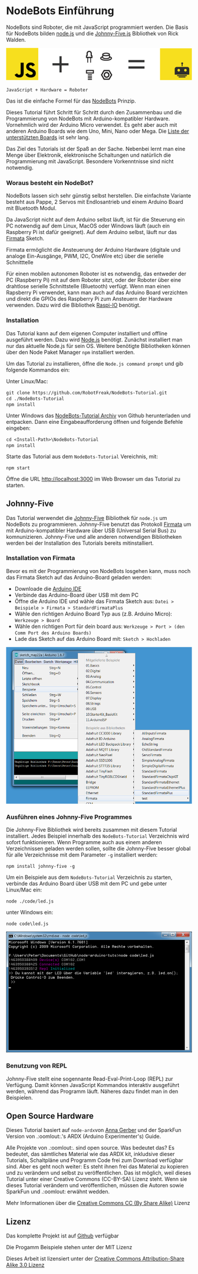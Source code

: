 # NodeBots Einführung

NodeBots sind Roboter, die mit JavaScript programmiert werden.  Die Basis für NodeBots bilden [node.js](http://nodejs.org/) und die [Johnny-Five.js](http://johnny-five.io/) Bibliothek von Rick Walden.

![NodeBots](../images/nodebots.png "NodeBots")
 
`JavaScript + Hardware = Roboter`

Das ist die einfache Formel für das [NodeBots](http://nodebots.io/) Prinzip.

Dieses Tutorial führt Schritt für Schritt durch den Zusammenbau und die Programmierung von NodeBots mit Arduino-kompatibler Hardware. Vornehmlich wird der Arduino Micro verwendet. Es geht aber auch mit anderen Arduino Boards wie dem Uno, Mini, Nano oder Mega. Die [Liste der unterstützten Boards](http://johnny-five.io/platform-support/) ist sehr lang. 

Das Ziel des Tutorials ist der Spaß an der Sache. Nebenbei lernt man eine Menge über Elektronik, elektronische Schaltungen und natürlich die Programmierung mit JavaScript. Besondere Vorkenntnisse sind nicht notwendig.
 
### Woraus besteht ein NodeBot?

NodeBots lassen sich sehr günstig selbst herstellen. Die einfachste Variante besteht aus Pappe, 2 Servos mit Endlosantrieb und einem Arduino Board mit Bluetooth Modul. 

Da JavaScript nicht auf dem Arduino selbst läuft, ist für die Steuerung ein PC notwendig auf dem Linux, MacOS oder Windows läuft (auch ein Raspberry Pi ist dafür geeignet). Auf dem Arduino selbst, läuft nur das [Firmata](http://www.firmata.org/wiki/Main_Page) Sketch.

Firmata ermöglicht die Ansteuerung der Arduino Hardware (digitale und analoge Ein-Ausgänge, PWM, I2C, OneWire etc) über die serielle Schnitttelle

Für einen mobilen autonomen Roboter ist es notwendig, das entweder der PC (Raspberry Pi) mit auf dem Roboter sitzt, oder der Roboter über eine drahtlose serielle Schnittstelle (Bluetooth) verfügt. Wenn man einen Rapsberry Pi verwendet, kann man auch auf das Arduino Board verzichten und direkt die GPIOs des Raspberry Pi zum Ansteuern der Hardware verwenden. Dazu wird die Bibliothek [Raspi-IO](https://github.com/nebrius/raspi-io/) benötigt.

### Installation

Das Tutorial kann auf dem eigenen Computer installiert und offline ausgeführt werden. Dazu wird [Node.js](https://nodejs.org/) benötigt. Zunächst installiert man nur das aktuelle Node.js für sein OS. Weitere benötigte Bibliotheken können über den Node Paket Manager `npm` installiert werden.

Um das Tutorial zu installieren, öffne die `Node.js command prompt` und gib folgende Kommandos ein:

Unter Linux/Mac:

```
git clone https://github.com/RobotFreak/NodeBots-Tutorial.git
cd ./NodeBots-Tutorial
npm install
```
Unter Windows das [NodeBots-Tutorial Archiv](https://github.com/robotfreak/NodeBots-Tutorial) von Github herunterladen und entpacken. Dann eine Eingabeaufforderung öffnen und folgende Befehle eingeben: 

```
cd <Install-Path>\NodeBots-Tutorial
npm install
```

Starte das Tutorial aus dem `NodeBots-Tutorial` Vereichnis, mit:

```
npm start
```

Öffne die URL [http://localhost:3000](http://localhost:3000) im Web Browser um das Tutorial zu starten.


## Johnny-Five

Das Tutorial werwendet die [Johnny-Five](https://npmjs.org/package/johnny-five) Bibliothek für `node.js` um NodeBots zu programmieren. Johnny-Five benutzt das Protokoll  [Firmata](http://firmata.org/wiki/Main_Page) um mit Arduino-kompatibler Hardware über USB (Universal Serial Bus) zu komnunizieren. Johnny-Five und alle anderen notwendigen Bibliotheken werden bei der Installation des Tutorials bereits mitinstalliert.

### Installation von Firmata

Bevor es mit der Programmierung von NodeBots losgehen kann, muss noch das Firmata Sketch auf das Arduino-Board geladen werden:

* Downloade die [Arduino IDE](http://arduino.cc/en/main/software)
* Verbinde das Arduino-Board über USB mit dem PC
* Öffne die Arduino IDE und wähle das Firmata Sketch aus: `Datei > Beispiele > Firmata > StandardFirmataPlus`
* Wähle den richtigen Arduino Board Typ aus (z.B. Arduino Micro): `Werkzeuge > Board`
* Wähle den richtigen Port für dein board aus: `Werkzeuge > Port > (den Comm Port des Arduino Boards)`
* Lade das Sketch auf das Arduino Board mit: `Sketch > Hochladen`

![Firmata](../images/firmata.png "Firmata")

### Ausführen eines Johnny-Five Programmes

Die Johnny-Five Bibliothek wird bereits zusammen mit diesem Tutorial installiert. Jedes Beispiel innerhalb des `NodeBots-Tutorial` Verzeichnis wird sofort funktionieren.
Wenn Programme auch aus einem anderen Verzeichnissen geladen werden sollen, sollte die Johnny-Five besser global für alle Verzeichnisse mit dem Parameter `-g` installiert werden:

```
npm install johnny-five -g
```

Um ein Beispiele aus dem `NodeBots-Tutorial` Verzeichnis zu starten, verbinde das Arduino Board über USB mit dem PC und gebe
unter Linux/Mac ein:

```
node ./code/led.js
```

unter Windows ein:

```
node code\led.js
```

![LED-Beispiel](../images/led-example.png "LED-Beispiel")

### Benutzung von REPL

Johnny-Five stellt eine sogennante Read-Eval-Print-Loop (REPL) zur Verfügung. Damit können JavaScript Kommandos interaktiv ausgeführt werden, während das Programm läuft. Näheres dazu findet man in den Beispielen.

## Open Source Hardware

Dieses Tutorial basiert auf `node-ardx`von [Anna Gerber](https://github.com/AnnaGerber) und der SparkFun Version von .:oomlout:.'s ARDX (Arduino Experimenter's) Guide.

Alle Projekte von .:oomlout:. sind open source. Was bedeutet das? Es bedeutet, das sämtliches Material wie das ARDX kit, inkludsive dieser Tutorials, Schaltpläne und Programm Code frei zum Download verfügbar sind. Aber es geht noch weiter: Es steht ihnen frei das Material zu kopieren und zu verändern und selbst zu veröffentlichen. Das ist möglich, weil dieses Tutorial unter einer Creative Commons (CC-BY-SA) Lizenz steht. Wenn sie dieses Tutorial verändern und veröffentlichen, müssen die Autoren sowie SparkFun und .:oomlout: erwähnt wedden.

Mehr Informationen über die [Creative Commons CC (By Share Alike)](http://creativecommons.org/licenses/by-sa/3.0/) Lizenz 

## Lizenz

Das komplette Projekt ist auf [Github](https://github.com/RobotFreak/NodeBots-Tutorial) verfügbar  

Die Progamm Beispiele stehen unter der MIT Lizenz

Dieses Arbeit ist lizensiert unter der [Creative Commons Attribution-Share Alike 3.0 Lizenz](http://creativecommons.org/licenses/by-sa/3.0/)
